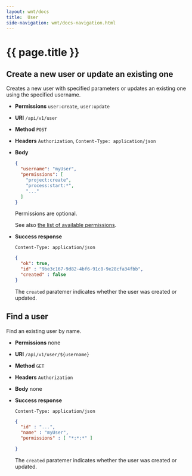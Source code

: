 ```yaml
---
layout: wmt/docs
title:  User
side-navigation: wmt/docs-navigation.html
---
```


# {{ page.title }}

## Create a new user or update an existing one

Creates a new user with specified parameters or updates an existing one
using the specified username.

* **Permissions** `user:create`, `user:update`
* **URI** `/api/v1/user`
* **Method** `POST`
* **Headers** `Authorization`, `Content-Type: application/json`
* **Body**
    ```json
    {
      "username": "myUser",
      "permissions": [
        "project:create",
        "process:start:*",
        "..."
      ]
    }
    ```
    Permissions are optional.

    See also [the list of available permissions](../getting-started/security.html#permissions).
* **Success response**
    ```
    Content-Type: application/json
    ```

    ```json
    {
      "ok": true,
      "id" : "9be3c167-9d82-4bf6-91c8-9e28cfa34fbb",
      "created" : false
    }
    ```

    The `created` paratemer indicates whether the user was created or updated.

## Find a user

Find an existing user by name.

* **Permissions** none
* **URI** `/api/v1/user/${username}`
* **Method** `GET`
* **Headers** `Authorization`
* **Body**
    none
* **Success response**
    ```
    Content-Type: application/json
    ```

    ```json
    {
      "id" : "...",
      "name" : "myUser",
      "permissions" : [ "*:*:*" ]

    }
    ```

    The `created` paratemer indicates whether the user was created or updated.

